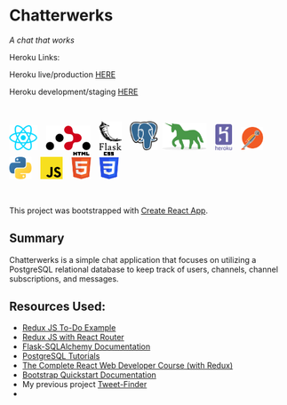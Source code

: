 
# Chatterwerks

_A chat that works_

Heroku Links:

Heroku live/production <a href="https://otterwerks-chat-app.herokuapp.com">HERE</a>

Heroku development/staging <a href="https://otterwerks-chat-staging.herokuapp.com">HERE</a>


<br>

<p><img src="icons/react.svg" width="50">&nbsp&nbsp&nbsp&nbsp<img src="icons/react-router.svg" width="80">&nbsp&nbsp&nbsp&nbsp<img src="icons/flask.svg" width="40">&nbsp&nbsp&nbsp&nbsp<img src="icons/postgresql.svg" width="50">&nbsp&nbsp<img src="icons/gunicorn.svg" width="80">&nbsp&nbsp&nbsp&nbsp<img src="icons/heroku.svg" width="30">&nbsp&nbsp&nbsp&nbsp<img src="icons/postman.svg" width="40">&nbsp&nbsp&nbsp&nbsp<img src="icons/python.svg" width="40">&nbsp&nbsp&nbsp&nbsp<img src="icons/javascript.svg" width="40">&nbsp&nbsp&nbsp&nbsp<img src="icons/html-5.svg" width="35">&nbsp&nbsp&nbsp&nbsp<img src="icons/css-3.svg" width="35"></p>

<br>

This project was bootstrapped with [Create React App](https://github.com/facebook/create-react-app).

## Summary
Chatterwerks is a simple chat application that focuses on utilizing a PostgreSQL relational database to keep track of users, channels, channel subscriptions, and messages.

## Resources Used:
- <a href="https://redux.js.org/basics/example">Redux JS To-Do Example</a>
- <a href="https://redux.js.org/advanced/usage-with-react-router">Redux JS with React Router</a>
- <a href="http://flask-sqlalchemy.pocoo.org/2.3/">Flask-SQLAlchemy Documentation</a>
- <a href="http://www.postgresqltutorial.com/">PostgreSQL Tutorials</a>
- <a href="https://www.udemy.com/react-2nd-edition/">The Complete React Web Developer Course (with Redux)</a>
- <a href="https://getbootstrap.com/docs/4.0/getting-started/introduction/">Bootstrap Quickstart Documentation</a>
- My previous project <a href="https://github.com/Otterwerks/Tweet-Finder">Tweet-Finder</a>
- <a href=""></a>
